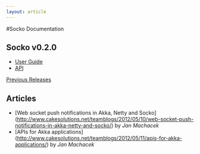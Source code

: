 ```yaml
---
layout: article
---
```

#Socko Documentation

## Socko v0.2.0

 - [User Guide](/docs/0.2.0/guides/user_guide.html)
 - [API](/docs/0.2.0/api/)
 
[Previous Releases](previous_docs.html)

## Articles

- [Web socket push notifications in Akka, Netty and Socko] (http://www.cakesolutions.net/teamblogs/2012/05/10/web-socket-push-notifications-in-akka-netty-and-socko/)
  by _Jan Machacek_
- [APIs for Akka applications] (http://www.cakesolutions.net/teamblogs/2012/05/11/apis-for-akka-applications/)
  by _Jan Machacek_
  

